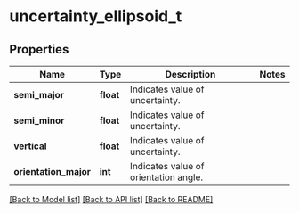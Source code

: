 # uncertainty_ellipsoid_t

## Properties
Name | Type | Description | Notes
------------ | ------------- | ------------- | -------------
**semi_major** | **float** | Indicates value of uncertainty. | 
**semi_minor** | **float** | Indicates value of uncertainty. | 
**vertical** | **float** | Indicates value of uncertainty. | 
**orientation_major** | **int** | Indicates value of orientation angle. | 

[[Back to Model list]](../README.md#documentation-for-models) [[Back to API list]](../README.md#documentation-for-api-endpoints) [[Back to README]](../README.md)


